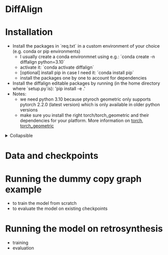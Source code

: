 # DiffAlign


# Installation

- Install the packages in ´req.txt´ in a custom environment of your choice (e.g. conda or pip environments)
    - I usually create a conda environmnet using e.g.: ´conda create -n diffalign python=3.10´
    - activate it: ´conda activate diffalign´
    - [optional] install pip in case I need it: ´conda install pip´
    - install the packages one by one to account for dependencies
- Install the diffalign editable packages by running (in the home directory where ´setup.py´is): 
        'pip install -e .'
- Notes: 
    - we need python 3.10 because ptyroch geometric only supports pytorch 2.2.0 (latest version) which is only available in older python versions
    - make sure you install the right torch/torch_geometric and their dependencies for your platform. More information on [torch](https://pytorch.org/get-started/locally/), [torch_geometric](https://pytorch-geometric.readthedocs.io/en/2.5.2/notes/installation.html)

<details>
<summary>Collapsible</summary>

Your content goes here. This can include text, code, images, or any markdown elements.

</details>

# Data and checkpoints

# Running the dummy copy graph example

- to train the model from scratch
- to evaluate the model on existing checkpoints

# Running the model on retrosynthesis
- training
- evaluation
